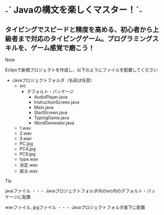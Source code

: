 # ˗ˋ Javaの構文を楽しくマスター！ˊ˗

## タイピングでスピードと精度を高める、初心者から上級者まで対応のタイピングゲーム。プログラミングスキルを、ゲーム感覚で磨こう！

> [!NOTE]
> Eclipsで新規プロジェクトを作成し、以下のようにファイルを配置してください
- Javaプロジェクトフォルダ（名前は任意）
  - src
    - デフォルト・パッケージ
      - AudioPlayer.java
      - InstructionScreen.java
      - Main.java
      - StartScreen.java
      - TypingGame.java
      - WordGenerator.java
  - 1.wav
  - 2.wav
  - 3.wav
  - PC.jpg
  - PC4.jpg
  - PC9.jpg
  - type.wav
  - 決定.wav
  - 戻る.wav


> [!TIP]
> javaファイル ・・・ Javaプロジェクトフォルダ内のsrc内のデフォルト・パッケージに配置
> 
> wavファイル, jpgファイル ・・・ Javaプロジェクトフォルダ直下に配置
